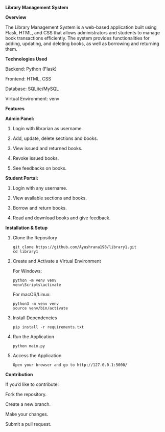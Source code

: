 **Library Management System**

**Overview**

The Library Management System is a web-based application built using Flask, HTML, and CSS that allows administrators and students to manage book transactions efficiently. The system provides functionalities for adding, updating, and deleting books, as well as borrowing and returning them.

**Technologies Used**

Backend: Python (Flask) 

Frontend: HTML, CSS

Database: SQLite/MySQL 

Virtual Environment: venv

**Features**

**Admin Panel:**

1) Login with librarian as username.

2) Add, update, delete sections and books.

3) View issued and returned books.

4) Revoke issued books.

5) See feedbacks on books.

**Student Portal:**

1) Login with any username.

2) View available sections and books.

3) Borrow and return books.

4) Read and download books and give feedback.

**Installation & Setup**

1. Clone the Repository

       git clone https://github.com/Ayushrana198/library1.git
       cd library1

2. Create and Activate a Virtual Environment

   For Windows:

       python -m venv venv
       venv\Scripts\activate

   For macOS/Linux:

       python3 -m venv venv
       source venv/bin/activate

3. Install Dependencies

       pip install -r requirements.txt

4. Run the Application

       python main.py

5. Access the Application

       Open your browser and go to http://127.0.0.1:5000/

**Contribution**

If you’d like to contribute:

Fork the repository.

Create a new branch.

Make your changes.

Submit a pull request.

